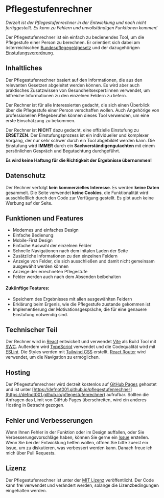 # Pflegestufenrechner

_Derzeit ist der Pflegestufenrechner in der Entwicklung und noch nicht fertiggestellt. Es kann zu Fehlern und unvollständigen Funktionen kommen!_

Der Pflegestufenrechner ist ein einfach zu bedienendes Tool, um die Pflegestufe einer Person zu berechnen. Er orientiert sich dabei am österreichischen [Bundespflegegeldgesetz](https://www.ris.bka.gv.at/GeltendeFassung.wxe?Abfrage=Bundesnormen&Gesetzesnummer=10008859) und der dazugehörigen [Einstufungsverordnung](https://www.ris.bka.gv.at/GeltendeFassung.wxe?Abfrage=Bundesnormen&Gesetzesnummer=10009142).

## Inhaltliches

Der Pflegestufenrechner basiert auf den Informationen, die aus den relevanten Gesetzen abgeleitet werden können. Es wird aber auch praktisches Zusatzwissen von Gesundheitsexpert:innen verwendet, um hilfreiche Informationen zu den einzelnen Feldern zu liefern.

Der Rechner ist für alle Interessierten gedacht, die sich einen Überblick über die Pflegestufe einer Person verschaffen wollen. Auch Angehörige von professionellen Pflegeberufen können dieses Tool verwenden, um eine erste Einschätzung zu bekommen.

Der Rechner ist **NICHT** dazu gedacht, eine offizielle Einstufung zu **ERSETZEN**. Der Einstufungsprozess ist ein individueller und komplexer Vorgang, der nur sehr schwer durch ein Tool abgebildet werden kann. Die Einstufung wird **IMMER** durch ein **Sachverständigengutachten** mit einem persönlichen Gespräch und Begutachtung durchgeführt.

**Es wird keine Haftung für die Richtigkeit der Ergebnisse übernommen!**

## Datenschutz

Der Rechner verfolgt **kein kommerzielles Interesse**. Es werden **keine Daten** gesammelt. Die Seite verwendet **keine Cookies**, die Funktionalität wird ausschließlich durch den Code zur Verfügung gestellt. Es gibt auch keine Werbung auf der Seite.

## Funktionen und Features

- Modernes und einfaches Design
- Einfache Bedienung
- Mobile-First Design
- Einfache Auswahl der einzelnen Felder
- Schnelle Navigationen nach dem initalen Laden der Seite
- Zusätzliche Informationen zu den einzelnen Feldern
- Anzeige von Felder, die sich ausschließen und damit nicht gemeinsam ausgewählt werden können
- Anzeige der errechneten Pflegestufe
- Felder werden auch nach dem Absenden beibehalten

#### Zukünftige Features:

- Speichern des Ergebnisses mit allen ausgewählten Feldern
- Erklärung beim Ergenis, wie die Pflegestufe zustande gekommen ist
- Implementierung der Motivationsgespräche, die für eine genauere Einstufung notwendig sind.

## Technischer Teil

Der Rechner wird in [React](https://react.dev/) entwickelt und verwendet [Vite](https://vitejs.dev/) als Build Tool mit [SWC](https://swc.rs/). Außerdem wird [TypeScript](https://www.typescriptlang.org/) verwendet und die Codequalität wird mit [ESLint](https://eslint.org/). Die Styles werden mit [Tailwind CSS](https://tailwindcss.com/) erstellt. [React Router](https://reactrouter.com/en/main) wird verwendet, um die Navigation zu ermöglichen.

## Hosting

Der Pflegestufenrechner wird derzeit kostenlos auf [GitHub Pages](https://pages.github.com/) gehostet und ist unter [https://defnot001.github.io/pflegestufenrechner](https://defnot001.github.io/pflegestufenrechner) aufrufbar. Sollten die Anfragen das Limit von GitHub Pages überschreiten, wird ein anderes Hosting in Betracht gezogen.

## Fehler und Verbesserungen

Wenn Ihnen Fehler in der Funktion oder im Design auffallen, oder Sie Verbesserungsvorschläge haben, können Sie gerne ein [Issue](https://github.com/defnot001/pflegestufenrechner/issues) erstellen. Wenn Sie bei der Entwicklung helfen wollen, öffnen Sie bitte zuerst ein Issue, um zu diskutieren, was verbessert werden kann. Danach freue ich mich über Pull Requests.

## Lizenz

Der Pflegestufenrechner ist unter der [MIT Lizenz](https://opensource.org/license/mit) veröffentlicht. Der Code kann frei verwendet und verändert werden, solange die Lizenzbedingungen eingehalten werden.
